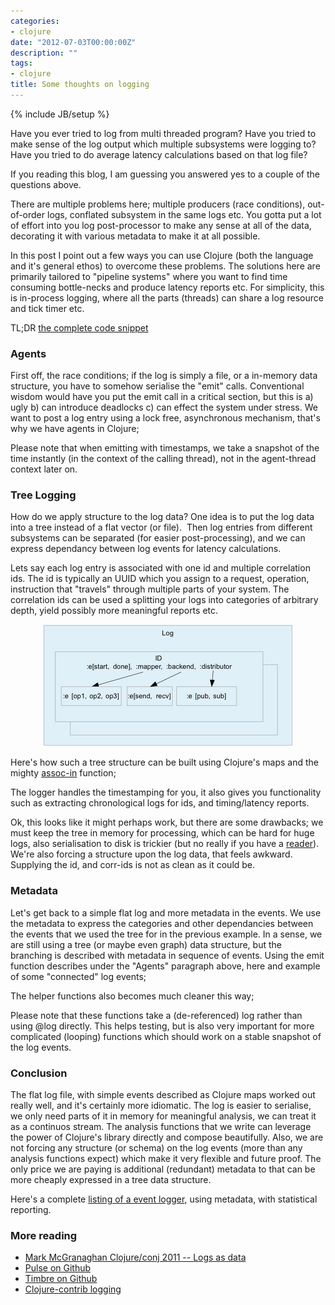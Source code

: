 ```yaml
---
categories:
- clojure
date: "2012-07-03T00:00:00Z"
description: ""
tags:
- clojure
title: Some thoughts on logging
---
```

{% include JB/setup %}

Have you ever tried to log from multi threaded program? Have you tried to make sense of the log output which multiple subsystems were logging to? Have you tried to do average latency calculations based on that log file?

If you reading this blog, I am guessing you answered yes to a couple of the questions above.

There are multiple problems here; multiple producers (race conditions), out-of-order logs, conflated subsystem in the same logs etc. You gotta put a lot of effort into you log post-processor to make any sense at all of the data, decorating it with various metadata to make it at all possible.

In this post I point out a few ways you can use Clojure (both the language and it's general ethos) to overcome these problems. The solutions here are primarily tailored to "pipeline systems" where you want to find time consuming bottle-necks and produce latency reports etc. For simplicity, this is in-process logging, where all the parts (threads) can share a log resource and tick timer etc.

TL;DR <a href="https://gist.github.com/3041849">the complete code snippet</a>

### Agents
First off, the race conditions; if the log is simply a file, or a in-memory data structure, you have to somehow serialise the "emit" calls. Conventional wisdom would have you put the emit call in a critical section, but this is a) ugly b) can introduce deadlocks c) can effect the system under stress. We want to post a log entry using a lock free, asynchronous mechanism, that's why we have agents in Clojure;
<script src="https://gist.github.com/3041119.js?file=emit-with-agents.clj"> </script>
Please note that when emitting with timestamps, we take a snapshot of the time instantly (in the context of the calling thread), not in the agent-thread context later on.

### Tree Logging
How do we apply structure to the log data? One idea is to put the log data into a tree instead of a flat vector (or file). &nbsp;Then log entries from different subsystems can be separated (for easier post-processing), and we can express dependancy between log events for latency calculations.

Lets say each log entry is associated with one id and multiple correlation ids. The id is typically an UUID which you assign to a request, operation, instruction that "travels" through multiple parts of your system. The correlation ids can be used a splitting your logs into categories of arbitrary depth, yield possibly more meaningful reports etc.

<div align="center"><img src="/assets/images/logging/tree-log.png"></div>

Here's how such a tree structure can be built using Clojure's maps and the mighty <a href="http://clojuredocs.org/clojure_core/clojure.core/assoc-in">assoc-in</a> function;
<script src="https://gist.github.com/3041119.js?file=emit-tree-with-agents.clj"> </script>
The logger handles the timestamping for you, it also gives you functionality such as extracting chronological logs for ids, and timing/latency reports.

<script src="https://gist.github.com/3041119.js?file=tree-log-utilities.clj"> </script>
Ok, this looks like it might perhaps work, but there are some drawbacks; we must keep the tree in memory for processing, which can be hard for huge logs, also serialisation to disk is trickier (but no really if you have a <a href="http://clojure.org/reader">reader</a>). We're also forcing a structure upon the log data, that feels awkward. Supplying the id, and corr-ids is not as clean as it could be.

### Metadata
Let's get back to a simple flat log and more metadata in the events. We use the metadata to express the categories and other dependancies between the events that we used the tree for in the previous example. In a sense, we are still using a tree (or maybe even graph) data structure, but the branching is described with metadata in sequence of events. Using the emit function describes under the "Agents" paragraph above, here and example of some "connected" log events;
<script src="https://gist.github.com/3041119.js?file=emit-examples.clj"> </script>
The helper functions also becomes much cleaner this way;<br />
<script src="https://gist.github.com/3041119.js?file=log-utilities.clj"> </script>
Please note that these functions take a (de-referenced) log rather than using @log directly. This helps testing, but is also very important for more complicated (looping) functions which should work on a stable snapshot of the log events.

### Conclusion
The flat log file, with simple events described as Clojure maps worked out really well, and it's certainly more idiomatic. The log is easier to serialise, we only need parts of it in memory for meaningful analysis, we can treat it as a continuos stream. The analysis functions that we write can leverage the power of Clojure's library directly and compose beautifully. Also, we are not forcing any structure (or schema) on the log events (more than any analysis functions expect) which make it very flexible and future proof. The only price we are paying is additional (redundant) metadata to that can be more cheaply expressed in a tree data structure.

Here's a complete <a href="https://gist.github.com/3041849">listing of a event logger</a>, using metadata, with statistical reporting.

### More reading
* [Mark McGranaghan Clojure/conj 2011 -- Logs as data](http://blip.tv/clojure/mark-mcgranaghan-logs-as-data-5953857)
* [Pulse on Github](https://github.com/heroku/pulse/)
* [Timbre on Github](https://github.com/ptaoussanis/timbre)
* [Clojure-contrib logging](http://richhickey.github.com/clojure-contrib/logging-api.html)

